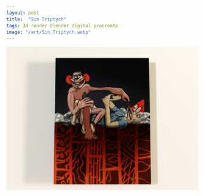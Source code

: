 ```yaml
---
layout: post
title:  "Sin Triptych"
tags: 3d render blender digital procreate
image: "/art/Sin_Triptych.webp"
---
```

![](/art/Sin_Triptych.webp)